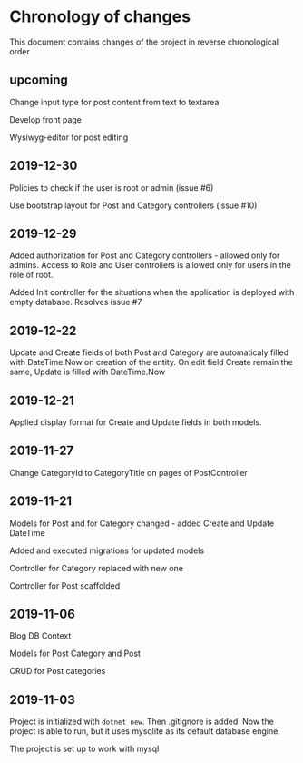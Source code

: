 # Chronology of changes

This document contains changes of the project in reverse chronological order

## upcoming

Change input type for post content from text to textarea

Develop front page

Wysiwyg-editor for post editing

## 2019-12-30

Policies to check if the user is root or admin (issue #6)

Use bootstrap layout for Post and Category controllers (issue #10)

## 2019-12-29

Added authorization for Post and Category controllers - allowed only for admins. Access to Role and User controllers is allowed only for users in the role of root.

Added Init controller for the situations when the application is deployed with empty database. Resolves issue #7

## 2019-12-22

Update and Create fields of both Post and Category are automaticaly filled with DateTime.Now on creation of the entity. On edit field Create remain the same, Update is filled with DateTime.Now

## 2019-12-21

Applied display format for Create and Update fields in both models.

## 2019-11-27

Change CategoryId to CategoryTitle on pages of PostController

## 2019-11-21

Models for Post and for Category changed - added Create and Update DateTime 

Added and executed migrations for updated models

Controller for Category replaced with new one

Controller for Post scaffolded

## 2019-11-06

Blog DB Context

Models for Post Category and Post

CRUD for Post categories

## 2019-11-03

Project is initialized with `dotnet new`. Then .gitignore is added. Now the project is able to run, but it uses mysqlite as its default database engine.

The project is set up to work with mysql 
